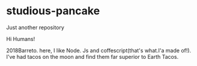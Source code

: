 # studious-pancake
Just another repository


Hi Humans!

2018Barreto. here, I like Node. Js and coffescript(that's what.I'a made of!).
I've had tacos on the moon and find them far superior to Earth Tacos.
